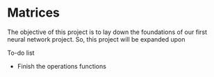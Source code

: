 # Matrices

The objective of this project is to lay down the foundations of our first neural network project. So, this project will be expanded upon

To-do list
* Finish the operations functions
